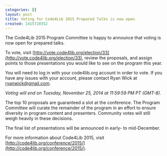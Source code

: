 ```yaml
---
categories: []
layout: post
title: Voting for Code4Lib 2015 Prepared Talks is now open.
created: 1415720352
---
```

The Code4Lib 2015 Program Committee is happy to announce that voting is now open for prepared talks.
 
To vote, visit [http://vote.code4lib.org/election/33](http://vote.code4lib.org/election/33), review the proposals, and assign points to those presentations you would like to see on the program this year.
 
You will need to log in with your code4lib.org account in order to vote. If you have any issues with your account, please contact Ryan Wick at ryanwick@gmail.com.
 
*Voting will end on Tuesday, November 25, 2014 at 11:59:59 PM PT (GMT-8).*
 
The top 10 proposals are guaranteed a slot at the conference. The Program Committee will curate the remainder of the program in an effort to ensure diversity in program content and presenters. Community votes will still weigh heavily in these decisions.

The final list of presentations will be announced in early- to mid-December.
 
For more information about Code4Lib 2015, visit
[http://code4lib.org/conference/2015/](http://code4lib.org/conference/2015/).
